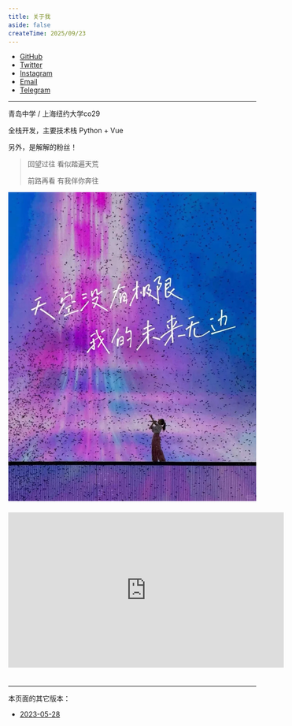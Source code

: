 ```yaml
---
title: 关于我
aside: false
createTime: 2025/09/23
---
```


- [GitHub](https://github.com/yxzlwz)
- [Twitter](https://twitter.com/yxzlwz)
- [Instagram](https://www.instagram.com/yxzlwz/)
- [Email](mailto:yxzlwz@gmail.com)
- [Telegram](https://t.me/yxzlwz)

---

青岛中学 / 上海纽约大学co29

全栈开发，主要技术栈 Python + Vue

另外，是解解的粉丝！

> 回望过往 看似踏遍天荒
>
> 前路再看 有我伴你奔往

<img src="../images/8a742574d87656246b104f9f43b43ebb.png" />

<iframe width="560" height="315" src="https://www.youtube.com/embed/gCQuEakOEFo?si=Zb3vb0H2-NWZD3Ex" title="YouTube video player" frameborder="0" allow="accelerometer; autoplay; clipboard-write; encrypted-media; gyroscope; picture-in-picture; web-share" referrerpolicy="strict-origin-when-cross-origin" allowfullscreen style="margin: 20px auto"></iframe>

---

本页面的其它版本：

- [2023-05-28](./20230528.md)